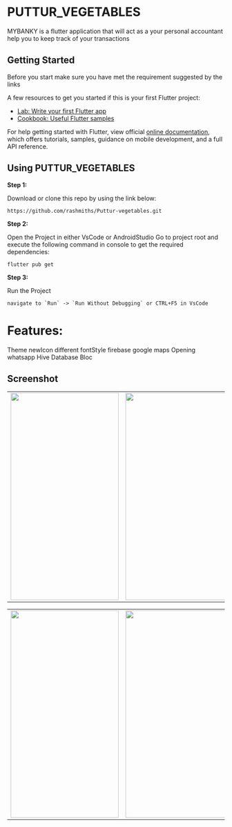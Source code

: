 # PUTTUR_VEGETABLES

MYBANKY is a flutter application that will act as a your personal accountant help you to keep track of your transactions 


## Getting Started

Before you start make sure you have met the requirement suggested by the links

A few resources to get you started if this is your first Flutter project:

- [Lab: Write your first Flutter app](https://flutter.dev/docs/get-started/codelab)
- [Cookbook: Useful Flutter samples](https://flutter.dev/docs/cookbook)

For help getting started with Flutter, view official
[online documentation](https://flutter.dev/docs), which offers tutorials,
samples, guidance on mobile development, and a full API reference.

## Using PUTTUR_VEGETABLES

**Step 1:**

Download or clone this repo by using the link below:

```
https://github.com/rashmiths/Puttur-vegetables.git

```

**Step 2:**

Open the Project in either VsCode or AndroidStudio Go to project root and execute the following command in console to get the required dependencies: 

```
flutter pub get 
```

**Step 3:**

Run the Project

```
navigate to `Run` -> `Run Without Debugging` or CTRL+F5 in VsCode

```
# Features:

Theme 
newIcon 
different fontStyle
firebase
google maps
Opening whatsapp
Hive Database Bloc


## Screenshot

<table>
    <tr>
    <td><img src="https://user-images.githubusercontent.com/54366663/90974857-cabed280-e54c-11ea-8785-0d5ca859f2be.jpeg" width=250 height=480></td>        
    <td><img src="https://user-images.githubusercontent.com/54366663/90974858-d0b4b380-e54c-11ea-95cf-0e6f453cfa51.jpeg" width=250 height=480></td>    
  </tr>
 </table>
 <table>
    <tr>
    <td><img src="https://user-images.githubusercontent.com/54366663/90974862-d8745800-e54c-11ea-808f-e426ac035e3b.jpeg" width=250 height=480></td>        
    <td><img src="https://user-images.githubusercontent.com/54366663/90974865-dca07580-e54c-11ea-9344-796845c728b7.jpeg" width=250 height=480></td>    
    <td><img src="https://user-images.githubusercontent.com/54366663/95341582-0aab0080-08d4-11eb-8f91-2d857bae1c97.jpeg" width=250 height=480></td>        
  </tr>
 <table>
    



